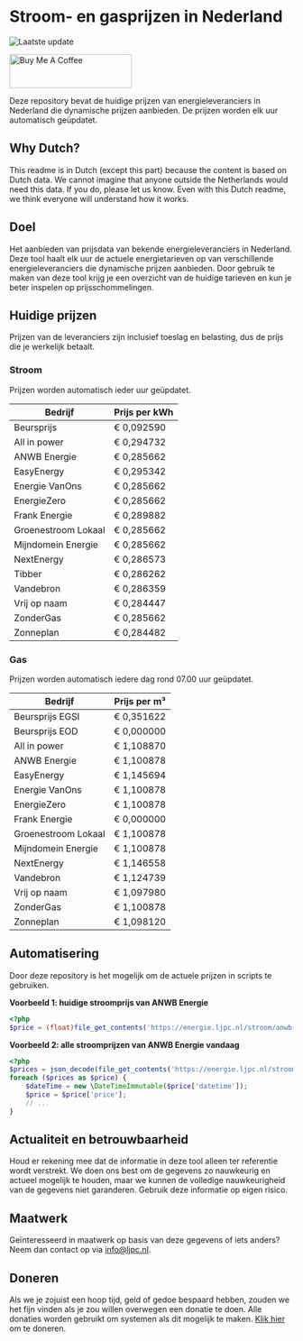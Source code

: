 # Stroom- en gasprijzen in Nederland

![Laatste update](https://img.shields.io/badge/laatste%20update-2023--09--14%2004%3A00%20CET-brightgreen)

<a href="https://www.buymeacoffee.com/Lars-" target="_blank"><img src="https://cdn.buymeacoffee.com/buttons/v2/default-orange.png" alt="Buy Me A Coffee" height="60" style="height: 60px !important;width: 217px !important;" ></a>

Deze repository bevat de huidige prijzen van energieleveranciers in Nederland die dynamische prijzen aanbieden. De prijzen worden elk uur automatisch geüpdatet.

## Why Dutch?

This readme is in Dutch (except this part) because the content is based on Dutch data. We cannot imagine that anyone outside the Netherlands would need this data. If you do, please let us know. Even with this Dutch readme, we think
everyone will understand how it works.

## Doel

Het aanbieden van prijsdata van bekende energieleveranciers in Nederland. Deze tool haalt elk uur de actuele energietarieven op van verschillende energieleveranciers die dynamische prijzen aanbieden. Door gebruik te maken van deze tool
krijg je een overzicht van de huidige tarieven en kun je beter inspelen op prijsschommelingen.

## Huidige prijzen

Prijzen van de leveranciers zijn inclusief toeslag en belasting, dus de prijs die je werkelijk betaalt.

### Stroom

Prijzen worden automatisch ieder uur geüpdatet.

 Bedrijf | Prijs per kWh 
---------|---------------
Beursprijs | € 0,092590
All in power | € 0,294732
ANWB Energie | € 0,285662
EasyEnergy | € 0,295342
Energie VanOns | € 0,285662
EnergieZero | € 0,285662
Frank Energie | € 0,289882
Groenestroom Lokaal | € 0,285662
Mijndomein Energie | € 0,285662
NextEnergy | € 0,286573
Tibber | € 0,286262
Vandebron | € 0,286359
Vrij op naam | € 0,284447
ZonderGas | € 0,285662
Zonneplan | € 0,284482


### Gas

Prijzen worden automatisch iedere dag rond 07.00 uur geüpdatet.

 Bedrijf | Prijs per m³ 
---------|--------------
Beursprijs EGSI | € 0,351622
Beursprijs EOD | € 0,000000
All in power | € 1,108870
ANWB Energie | € 1,100878
EasyEnergy | € 1,145694
Energie VanOns | € 1,100878
EnergieZero | € 1,100878
Frank Energie | € 0,000000
Groenestroom Lokaal | € 1,100878
Mijndomein Energie | € 1,100878
NextEnergy | € 1,146558
Vandebron | € 1,124739
Vrij op naam | € 1,097980
ZonderGas | € 1,100878
Zonneplan | € 1,098120


## Automatisering

Door deze repository is het mogelijk om de actuele prijzen in scripts te gebruiken.

**Voorbeeld 1: huidige stroomprijs van ANWB Energie**

```php
<?php
$price = (float)file_get_contents('https://energie.ljpc.nl/stroom/anwb-energie-nu.txt');

```

**Voorbeeld 2: alle stroomprijzen van ANWB Energie vandaag**

```php
<?php
$prices = json_decode(file_get_contents('https://energie.ljpc.nl/stroom/all-in-power-vandaag.json'),true);
foreach ($prices as $price) {
    $dateTime = new \DateTimeImmutable($price['datetime']);
    $price = $price['price'];
    // ...
}
```

## Actualiteit en betrouwbaarheid

Houd er rekening mee dat de informatie in deze tool alleen ter referentie wordt verstrekt. We doen ons best om de gegevens zo nauwkeurig en actueel mogelijk te houden, maar we kunnen de volledige nauwkeurigheid van de gegevens niet
garanderen. Gebruik deze informatie op eigen risico.

## Maatwerk

Geïnteresseerd in maatwerk op basis van deze gegevens of iets anders? Neem dan contact op
via [info@ljpc.nl](mailto:info@ljpc.nl?subject=Energie%20prijzen).

## Doneren

Als we je zojuist een hoop tijd, geld of gedoe bespaard hebben, zouden we het fijn vinden als je zou willen overwegen een
donatie te doen. Alle donaties worden gebruikt om systemen als dit mogelijk te
maken. [Klik hier](https://www.buymeacoffee.com/Lars-) om te doneren.
